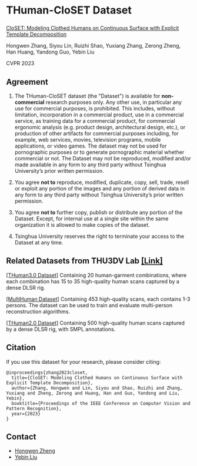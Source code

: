 # THuman-CloSET Dataset

### 	
[CloSET: Modeling Clothed Humans on Continuous Surface with Explicit Template Decomposition](http://www.liuyebin.com/closet)

Hongwen Zhang, Siyou Lin, Ruizhi Shao, Yuxiang Zhang, Zerong Zheng, Han Huang, Yandong Guo, Yebin Liu

CVPR 2023


## Agreement
1. The THuman-CloSET dataset (the "Dataset") is available for **non-commercial** research purposes only. Any other use, in particular any use for commercial purposes, is prohibited. This includes, without limitation, incorporation in a commercial product, use in a commercial service, as training data for a commercial product, for commercial ergonomic analysis (e.g. product design, architectural design, etc.), or production of other artifacts for commercial purposes including, for example, web services, movies, television programs, mobile applications, or video games. The dataset may not be used for pornographic purposes or to generate pornographic material whether commercial or not. The Dataset may not be reproduced, modified and/or made available in any form to any third party without Tsinghua University’s prior written permission.

2. You agree **not to** reproduce, modified, duplicate, copy, sell, trade, resell or exploit any portion of the images and any portion of derived data in any form to any third party without Tsinghua University’s prior written permission.

3. You agree **not to** further copy, publish or distribute any portion of the Dataset. Except, for internal use at a single site within the same organization it is allowed to make copies of the dataset.

4. Tsinghua University reserves the right to terminate your access to the Dataset at any time.

## Related Datasets from THU3DV Lab [[Link]](http://liuyebin.com)
[[THuman3.0 Dataset]](https://github.com/fwbx529/THuman3.0-Dataset) Containing 20 human-garment combinations, where each combination has 15 to 35 high-quality human scans captured by a dense DLSR rig.  

[[MultiHuman Dataset]](https://github.com/y-zheng18/MultiHuman-Dataset/) Containing 453 high-quality scans, each contains 1-3 persons. The dataset can be used to train and evaluate multi-person reconstruction algorithms.

[[THuman2.0 Dataset]](https://github.com/ytrock/THuman2.0-Dataset) Containing 500 high-quality human scans captured by a dense DLSR rig, with SMPL annotations. 


## Citation
If you use this dataset for your research, please consider citing:
```
@inproceedings{zhang2023closet,
  title={CloSET: Modeling Clothed Humans on Continuous Surface with Explicit Template Decomposition},
  author={Zhang, Hongwen and Lin, Siyou and Shao, Ruizhi and Zhang, Yuxiang and Zheng, Zerong and Huang, Han and Guo, Yandong and Liu, Yebin},
  booktitle={Proceedings of the IEEE Conference on Computer Vision and Pattern Recognition},
  year={2023}
}
```

## Contact
- [Hongwen Zheng](https://hongwenzhang.github.io/)
- [Yebin Liu](http://liuyebin.com)

